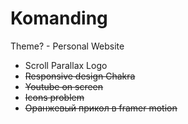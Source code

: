 # Komanding

Theme? - Personal Website

<ul>
<li>Scroll Parallax Logo
<li><strike>Responsive design Chakra
<li><strike>Youtube on screen
<li><strike>Icons problem
<li><strike>Оранжевый прикол в framer motion
</ul>